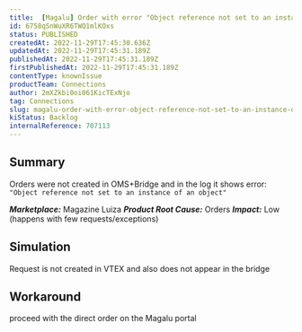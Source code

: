 ```yaml
---
title:  [Magalu] Order with error "Object reference not set to an instance of an object"
id: 6758qSnWuXR6TWQ1mlKOxs
status: PUBLISHED
createdAt: 2022-11-29T17:45:30.636Z
updatedAt: 2022-11-29T17:45:31.189Z
publishedAt: 2022-11-29T17:45:31.189Z
firstPublishedAt: 2022-11-29T17:45:31.189Z
contentType: knownIssue
productTeam: Connections
author: 2mXZkbi0oi061KicTExNjo
tag: Connections
slug: magalu-order-with-error-object-reference-not-set-to-an-instance-of-an-object
kiStatus: Backlog
internalReference: 707113
---
```


## Summary


Orders were not created in OMS+Bridge and in the log it shows error: `"Object reference not set to an instance of an object"`

_**Marketplace:**_ Magazine Luiza
_**Product Root Cause:**_ Orders
_**Impact:**_ Low (happens with few requests/exceptions)



## Simulation


Request is not created in VTEX and also does not appear in the bridge



## Workaround


proceed with the direct order on the Magalu portal

